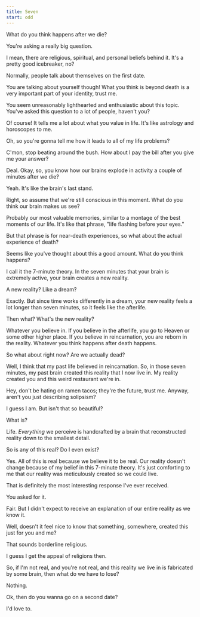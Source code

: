 ```yaml
---
title: Seven
start: odd
---
```


What do you think happens after we die?

You're asking a really big question.

I mean, there are religious, spiritual, and personal beliefs behind it. It's a pretty good icebreaker, no?

Normally, people talk about themselves on the first date.

You are talking about yourself though! What you think is beyond death is a very important part of your identity, trust me.

You seem unreasonably lighthearted and enthusiastic about this topic. You've asked this question to a lot of people, haven't you?

Of course! It tells me a lot about what you value in life. It's like astrology and horoscopes to me.

Oh, so you're gonna tell me how it leads to all of my life problems?

C'mon, stop beating around the bush. How about I pay the bill after you give me your answer?

Deal. Okay, so, you know how our brains explode in activity a couple of minutes after we die?

Yeah. It's like the brain's last stand.

Right, so assume that we're still conscious in this moment. What do you think our brain makes us see?

Probably our most valuable memories, similar to a montage of the best moments of our life. It's like that phrase, "life flashing before your eyes."

But that phrase is for near-death experiences, so what about the actual experience of death?

Seems like you've thought about this a good amount. What do you think happens?

I call it the 7-minute theory. In the seven minutes that your brain is extremely active, your brain creates a new reality.

A new reality? Like a dream?

Exactly. But since time works differently in a dream, your new reality feels a lot longer than seven minutes, so it feels like the afterlife.

Then what? What's the new reality?

Whatever you believe in. If you believe in the afterlife, you go to Heaven or some other higher place. If you believe in reincarnation, you are reborn in the reality. Whatever you think happens after death happens.

So what about right now? Are we actually dead?

Well, I think that my past life believed in reincarnation. So, in those seven minutes, my past brain created this reality that I now live in. My reality created you and this weird restaurant we're in.

Hey, don't be hating on ramen tacos; they're the future, trust me. Anyway, aren't you just describing solipsism?

I guess I am. But isn't that so beautiful?

What is?

Life. *Everything* we perceive is handcrafted by a brain that reconstructed reality down to the smallest detail.

So is any of this real? Do I even exist?

Yes. All of this is real because we believe it to be real. Our reality doesn't change because of my belief in this 7-minute theory. It's just comforting to me that our reality was meticulously created so we could live.

That is definitely the most interesting response I've ever received.

You asked for it.

Fair. But I didn't expect to receive an explanation of our entire reality as we know it.

Well, doesn't it feel nice to know that something, somewhere, created this just for you and me?

That sounds borderline religious.

I guess I get the appeal of religions then.

So, if I'm not real, and you're not real, and this reality we live in is fabricated by some brain, then what do we have to lose?

Nothing.

Ok, then do you wanna go on a second date?

I'd love to.
